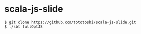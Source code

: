 # scala-js-slide


```
$ git clone https://github.com/tototoshi/scala-js-slide.git
$ ./sbt fullOptJS
```
